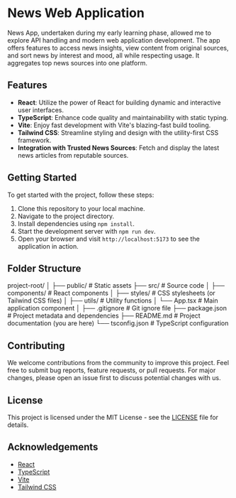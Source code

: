 # News Web Application

News App, undertaken during my early learning phase, allowed me to explore API handling and modern web application development. The app offers features to access news insights, view content from original sources, and sort news by interest and mood, all while respecting usage. It aggregates top news sources into one platform. 

## Features

- **React**: Utilize the power of React for building dynamic and interactive user interfaces.
- **TypeScript**: Enhance code quality and maintainability with static typing.
- **Vite**: Enjoy fast development with Vite's blazing-fast build tooling.
- **Tailwind CSS**: Streamline styling and design with the utility-first CSS framework.
- **Integration with Trusted News Sources**: Fetch and display the latest news articles from reputable sources.

## Getting Started

To get started with the project, follow these steps:

1. Clone this repository to your local machine.
2. Navigate to the project directory.
3. Install dependencies using `npm install`.
4. Start the development server with `npm run dev`.
5. Open your browser and visit `http://localhost:5173` to see the application in action.

## Folder Structure

project-root/
│
├── public/ # Static assets
├── src/ # Source code
│ ├── components/ # React components
│ ├── styles/ # CSS stylesheets (or Tailwind CSS files)
│ ├── utils/ # Utility functions
│ └── App.tsx # Main application component
│
├── .gitignore # Git ignore file
├── package.json # Project metadata and dependencies
├── README.md # Project documentation (you are here)
└── tsconfig.json # TypeScript configuration




## Contributing

We welcome contributions from the community to improve this project. Feel free to submit bug reports, feature requests, or pull requests. For major changes, please open an issue first to discuss potential changes with us.

## License

This project is licensed under the MIT License - see the [LICENSE](LICENSE) file for details.

## Acknowledgements

- [React](https://reactjs.org/)
- [TypeScript](https://www.typescriptlang.org/)
- [Vite](https://vitejs.dev/)
- [Tailwind CSS](https://tailwindcss.com/)



